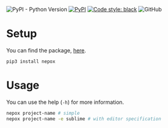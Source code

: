![PyPI - Python Version](https://img.shields.io/pypi/pyversions/nepox)
[![PyPI](https://img.shields.io/pypi/v/nepox?color=red)](https://pypi.org/project/nepox/)
[![Code style: black](https://img.shields.io/badge/code%20style-black-000000.svg)](https://github.com/psf/black)
![GitHub](https://img.shields.io/github/license/mortafix/nepox)

# Setup
You can find the package, [here](https://pypi.org/project/nepox/).
```
pip3 install nepox
```

# Usage
You can use the help (`-h`) for more information.
```bash
nepox project-name # simple
nepox project-name -e sublime # with editor specification
```